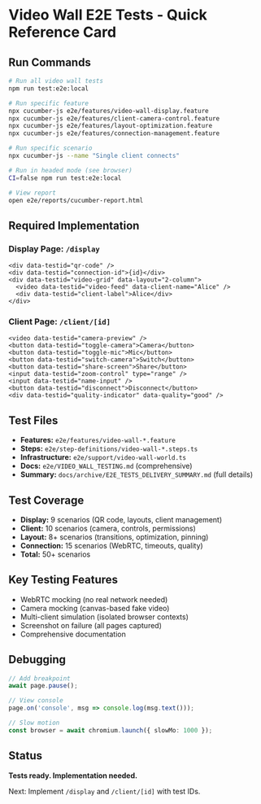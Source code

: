 # Video Wall E2E Tests - Quick Reference Card

## Run Commands

```bash
# Run all video wall tests
npm run test:e2e:local

# Run specific feature
npx cucumber-js e2e/features/video-wall-display.feature
npx cucumber-js e2e/features/client-camera-control.feature
npx cucumber-js e2e/features/layout-optimization.feature
npx cucumber-js e2e/features/connection-management.feature

# Run specific scenario
npx cucumber-js --name "Single client connects"

# Run in headed mode (see browser)
CI=false npm run test:e2e:local

# View report
open e2e/reports/cucumber-report.html
```

## Required Implementation

### Display Page: `/display`
```tsx
<div data-testid="qr-code" />
<div data-testid="connection-id">{id}</div>
<div data-testid="video-grid" data-layout="2-column">
  <video data-testid="video-feed" data-client-name="Alice" />
  <div data-testid="client-label">Alice</div>
</div>
```

### Client Page: `/client/[id]`
```tsx
<video data-testid="camera-preview" />
<button data-testid="toggle-camera">Camera</button>
<button data-testid="toggle-mic">Mic</button>
<button data-testid="switch-camera">Switch</button>
<button data-testid="share-screen">Share</button>
<input data-testid="zoom-control" type="range" />
<input data-testid="name-input" />
<button data-testid="disconnect">Disconnect</button>
<div data-testid="quality-indicator" data-quality="good" />
```

## Test Files

- **Features:** `e2e/features/video-wall-*.feature`
- **Steps:** `e2e/step-definitions/video-wall-*.steps.ts`
- **Infrastructure:** `e2e/support/video-wall-world.ts`
- **Docs:** `e2e/VIDEO_WALL_TESTING.md` (comprehensive)
- **Summary:** `docs/archive/E2E_TESTS_DELIVERY_SUMMARY.md` (full details)

## Test Coverage

- **Display:** 9 scenarios (QR code, layouts, client management)
- **Client:** 10 scenarios (camera, controls, permissions)
- **Layout:** 8+ scenarios (transitions, optimization, pinning)
- **Connection:** 15 scenarios (WebRTC, timeouts, quality)
- **Total:** 50+ scenarios

## Key Testing Features

- WebRTC mocking (no real network needed)
- Camera mocking (canvas-based fake video)
- Multi-client simulation (isolated browser contexts)
- Screenshot on failure (all pages captured)
- Comprehensive documentation

## Debugging

```typescript
// Add breakpoint
await page.pause();

// View console
page.on('console', msg => console.log(msg.text()));

// Slow motion
const browser = await chromium.launch({ slowMo: 1000 });
```

## Status

**Tests ready. Implementation needed.**

Next: Implement `/display` and `/client/[id]` with test IDs.
